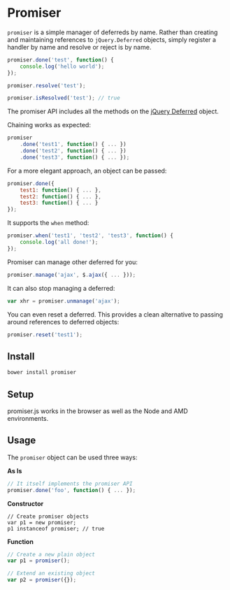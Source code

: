 # Promiser

`promiser` is a simple manager of deferreds by name. Rather than creating and maintaining references to `jQuery.Deferred` objects, simply register a handler by name and resolve or reject is by name.

```javascript
promiser.done('test', function() {
    console.log('hello world');
});

promiser.resolve('test');

promiser.isResolved('test'); // true
```

The promiser API includes all the methods on the [jQuery Deferred](http://api.jquery.com/category/deferred-object/) object.

Chaining works as expected:

```javascript
promiser
    .done('test1', function() { ... })
    .done('test2', function() { ... })
    .done('test3', function() { ... });
```

For a more elegant approach, an object can be passed:

```javascript
promiser.done({
    test1: function() { ... },
    test2: function() { ... },
    test3: function() { ... }
});
```

It supports the `when` method:

```javascript
promiser.when('test1', 'test2', 'test3', function() {
    console.log('all done!');
});
```

Promiser can manage other deferred for you:

```javascript
promiser.manage('ajax', $.ajax({ ... }));
```

It can also stop managing a deferred:

```javascript
var xhr = promiser.unmanage('ajax');
```

You can even reset a deferred. This provides a clean alternative to passing around references to deferred objects:

```javascript
promiser.reset('test1');
```


## Install

```bash
bower install promiser
```

## Setup

promiser.js works in the browser as well as the Node and AMD environments.

## Usage

The `promiser` object can be used three ways:

**As Is**

```javascript
// It itself implements the promiser API
promiser.done('foo', function() { ... });
```

**Constructor**

```javscript
// Create promiser objects
var p1 = new promiser;
p1 instanceof promiser; // true
```

**Function**

```javascript
// Create a new plain object
var p1 = promiser();

// Extend an existing object
var p2 = promiser({});
```
